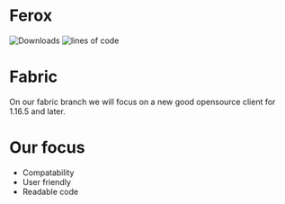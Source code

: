# Ferox
![Downloads](https://img.shields.io/github/downloads/olliem5/ferox/total)
![lines of code](https://tokei.rs/b1/github/olliem5/ferox)

# Fabric
On our fabric branch we will focus on a new good opensource client for 1.16.5 and later.

# Our focus
- Compatability
- User friendly
- Readable code
